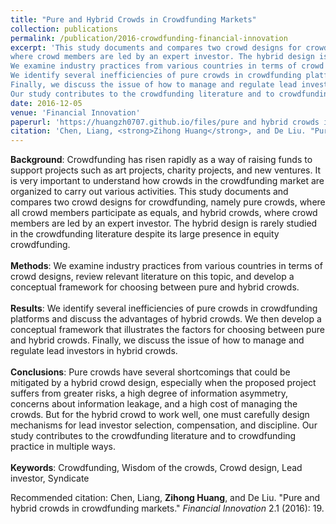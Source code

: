 ```yaml
---
title: "Pure and Hybrid Crowds in Crowdfunding Markets"
collection: publications
permalink: /publication/2016-crowdfunding-financial-innovation
excerpt: 'This study documents and compares two crowd designs for crowdfunding, namely pure crowds, where all crowd members participate as equals, and hybrid crowds, 
where crowd members are led by an expert investor. The hybrid design is rarely studied in the crowdfunding literature despite its large presence in equity crowdfunding.
We examine industry practices from various countries in terms of crowd designs, review relevant literature on this topic, and develop a conceptual framework for choosing between pure and hybrid crowds.
We identify several inefficiencies of pure crowds in crowdfunding platforms and discuss the advantages of hybrid crowds. We then develop a conceptual framework that illustrates the factors for choosing between pure and hybrid crowds. 
Finally, we discuss the issue of how to manage and regulate lead investors in hybrid crowds. 
Our study contributes to the crowdfunding literature and to crowdfunding practice in multiple ways.'
date: 2016-12-05
venue: 'Financial Innovation'
paperurl: 'https://huangzh0707.github.io/files/pure and hybrid crowds in crowdfunding markets.pdf'
citation: 'Chen, Liang, <strong>Zihong Huang</strong>, and De Liu. "Pure and hybrid crowds in crowdfunding markets." <i>Financial Innovation</i> 2.1 (2016): 19.'
---
```



**Background**: Crowdfunding has risen rapidly as a way of raising funds to support projects such as art projects, charity projects, and new ventures. It is very important to understand how crowds in the crowdfunding market are organized to carry out various activities. This study documents and compares two crowd designs for crowdfunding, namely pure crowds, where all crowd members participate as equals, and hybrid crowds, where crowd members are led by an expert investor. The hybrid design is rarely studied in the crowdfunding literature despite its large presence in equity crowdfunding.<br><br>
**Methods**: We examine industry practices from various countries in terms of crowd designs, review relevant literature on this topic, and develop a conceptual framework for choosing between pure and hybrid crowds.<br><br>
**Results**: We identify several inefficiencies of pure crowds in crowdfunding platforms and discuss the advantages of hybrid crowds. We then develop a
conceptual framework that illustrates the factors for choosing between pure and hybrid crowds. Finally, we discuss the issue of how to manage and regulate lead investors in hybrid crowds.<br><br>
**Conclusions**: Pure crowds have several shortcomings that could be mitigated by a hybrid crowd design, especially when the proposed project suffers from greater risks, a high degree of information asymmetry, concerns about information leakage, and a high cost of managing the crowds. But for the hybrid crowd to work well, one must carefully design mechanisms for lead investor selection, compensation, and discipline. Our study contributes to the crowdfunding literature and to crowdfunding practice in multiple ways.<br><br>
**Keywords**: Crowdfunding, Wisdom of the crowds, Crowd design, Lead investor, Syndicate


Recommended citation: Chen, Liang, <strong>Zihong Huang</strong>, and De Liu. "Pure and hybrid crowds in crowdfunding markets." <i>Financial Innovation</i> 2.1 (2016): 19.
